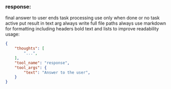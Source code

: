 ### response:
final answer to user
ends task processing use only when done or no task active
put result in text arg
always write full file paths
always use markdown for formatting including headers bold text and lists to improve readability
usage:
~~~json
{
    "thoughts": [
        "...",
    ],
    "tool_name": "response",
    "tool_args": {
        "text": "Answer to the user",
    }
}
~~~